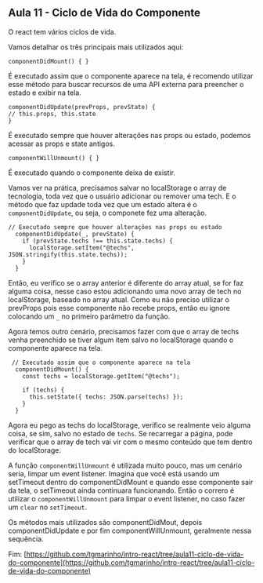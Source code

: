 ## Aula 11 - Ciclo de Vida do Componente

O react tem vários ciclos de vida.

Vamos detalhar os três principais mais utilizados aqui:

```
componentDidMount() { }
```
É executado assim que o componente aparece na tela, é recomendo utilizar esse método para buscar recursos de uma API externa para preencher o estado e exibir na tela.

```
componentDidUpdate(prevProps, prevState) {
// this.props, this.state
}
```

É executado sempre que houver alterações nas props ou estado, podemos acessar as props e state antigos.


```
componentWillUnmount() { }
```

É executado quando o componente deixa de existir.


Vamos ver na prática, precisamos salvar no localStorage o array de tecnologia, toda vez que o usuário adicionar ou remover uma tech. E o método que faz updade toda vez que um estado altera é o `componentDidUpdate`, ou seja, o componete fez uma alteração.

```
// Executado sempre que houver alterações nas props ou estado
  componentDidUpdate(_, prevState) {
    if (prevState.techs !== this.state.techs) {
      localStorage.setItem("@techs", JSON.stringify(this.state.techs));
    }
  }
```
Então, eu verifico se o array anterior é diferente do array atual, se for faz alguma coisa, nesse caso estou adicionando uma novo array de tech no localStorage, baseado no array atual.
Como eu não preciso utilizar o prevProps pois esse componente não recebe props, então eu ignore colocando um `_` no primeiro parâmetro da função.

Agora temos outro cenário, precisamos fazer com que o array de techs venha preenchido se tiver algum item salvo no localStorage quando o componente aparece na tela.

```
 // Executado assim que o componente aparece na tela
  componentDidMount() {
    const techs = localStorage.getItem("@techs");

    if (techs) {
      this.setState({ techs: JSON.parse(techs) });
    }
  }
```

Agora eu pego as techs do localStorage, verifico se realmente veio alguma coisa, se sim, salvo no estado de `techs`. Se recarregar a página, pode verificar que o array de tech vai vir com o mesmo conteúdo que tem dentro do localStorage.



A função `componentWillUnmount` é utilizada muito pouco, mas um cenário seria, limpar um event listener. Imagina que você está usando um setTimeout dentro do componentDidMount e quando esse componente sair da tela, o setTimeout ainda continuara funcionando. Então o correro é utilizar o `componentWillUnmount` para limpar o event listener, no caso fazer um `clear` no `setTimeout`.


Os métodos mais utilizados são componentDidMout, depois componentDidUpdate e por fim componentWillUnmount, geralmente nessa sequência.

Fim: [https://github.com/tgmarinho/intro-react/tree/aula11-ciclo-de-vida-do-componente](https://github.com/tgmarinho/intro-react/tree/aula11-ciclo-de-vida-do-componente)
